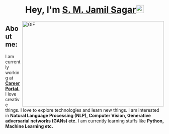 <!-- About Me -->

<div align="center">
   <h1>Hey, I'm <a target="_blank" href="https://www.facebook.com/iam.smjamilsagar">S. M. Jamil Sagar</a><img src="https://media.giphy.com/media/hvRJCLFzcasrR4ia7z/giphy.gif" width="25px"></h1>
</div>

<img align="right" height="270px" width="450px" alt="GIF" src="code.gif" />

<!-- About -->
<div align="left">
   <h2>About me:</h2>
   <p>I am currently working at <a href="https://www.facebook.com/careerportalbd"><b>Career Portal.</b></a> I love creative things. I love to explore technologies and learn new things. I am interested in <b>Natural Language Processing (NLP), Computer Vision, Generative adversarial networks (GANs) etc.</b> I am currently learning stuffs like <b>Python, Machine Learning etc.</b></p>
</div>

<br>
